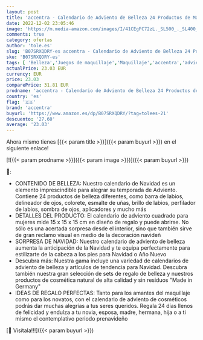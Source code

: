 ```yaml
---
layout: post
title: 'accentra - Calendario de Adviento de Belleza 24 Productos de Maquillaje y Cosmética - Calendario de Adviento de Navidad para Mujeres Barra de labios  pestañas  esmalte de uñas  sombra de ojos'
date: 2022-12-02 23:05:46
image: 'https://m.media-amazon.com/images/I/41CEgFC72zL._SL500_._SL400_.jpg'
comments: true
category: ofertas
author: 'tole.es'
slug: 'B07SRXQDRY-es accentra - Calendario de Adviento de Belleza 24 Productos...'
sku: 'B07SRXQDRY-es'
tags: [ 'Belleza','Juegos de maquillaje','Maquillaje','accentra','adviento','navidad','🇪🇸', ]
actualPrice: 23.03 EUR
currency: EUR
price: 23.03
comparePrice: 31.81 EUR
prodname: 'accentra - Calendario de Adviento de Belleza 24 Productos de Maquillaje y Cosmética - Calendario de Adviento de Navidad para Mujeres Barra de labios  pestañas  esmalte de uñas  sombra de ojos'
country: 'es'
flag: '🇪🇸'
brand: 'accentra'
buyurl: 'https://www.amazon.es/dp/B07SRXQDRY/?tag=tolees-21'
descuento: '27.60'
average: '23.03'
---
```


Ahora mismo tienes [{{< param title >}}]({{< param buyurl >}}) en el siguiente enlace!

[![{{< param prodname >}}]({{< param image >}})]({{< param buyurl >}})

🔎:

- CONTENIDO DE BELLEZA: Nuestro calendario de Navidad es un elemento imprescindible para alegrar su temporada de Adviento. Contiene 24 productos de belleza diferentes, como barra de labios, delineador de ojos, colorete, esmalte de uñas, brillo de labios, perfilador de labios, sombra de ojos, aplicadores y mucho más
- DETALLES DEL PRODUCTO: El calendario de adviento cuadrado para mujeres mide 15 x 15 x 15 cm en diseño de regalo y puede abrirse. No sólo es una acertada sorpresa desde el interior, sino que también sirve de gran reclamo visual en medio de la decoración navideñ
- SORPRESA DE NAVIDAD: Nuestro calendario de adviento de belleza aumenta la anticipación de la Navidad y te equipa perfectamente para estilizarte de la cabeza a los pies para Navidad o Año Nuevo
- Descubra más: Nuestra gama incluye una variedad de calendarios de adviento de belleza y artículos de tendencia para Navidad. Descubra también nuestra gran selección de sets de regalo de belleza y nuestros productos de cosmética natural de alta calidad y sin residuos "Made in Germany"
- IDEAS DE REGALO PERFECTAS: Tanto para los amantes del maquillaje como para los novatos, con el calendario de adviento de cosméticos podrás dar muchas alegrías a tus seres queridos. Regala 24 días llenos de felicidad y endulza a tu novia, esposa, madre, hermana, hija o a ti mismo el contemplativo periodo prenavideño

[🛒 Visítala!!!]({{< param buyurl >}})
